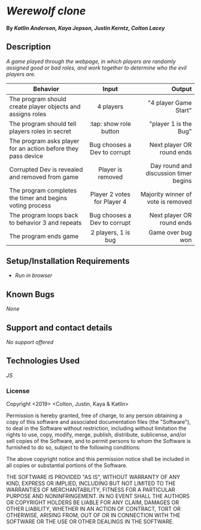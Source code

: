 # _Werewolf clone_

#### By _**Katlin Anderson, Kaya Jepson, Justin Kerntz, Colton Lacey**_

## Description

_A game played through the webpage, in which players are randomly assigned good or bad roles, and work together to determine who the evil players are._

| Behavior | Input | Output |
| ------------- |:-------------:| -----:|
| The program should create player objects and assigns roles | 4 players | "4 player Game Start" |
| The program should tell players roles in secret | :tap: show role button | "player 1 is the Bug" |
| The program asks player for an action before they pass device | Bug chooses a Dev to corrupt | Next player OR round ends |
| Corrupted Dev is revealed and removed from game | Player is removed | Day round and discussion timer begins |
| The program completes the timer and begins voting process | Player 2 votes for Player 4 | Majority winner of vote is removed |
| The program loops back to behavior 3 and repeats | Bug chooses a Dev to corrupt | Next player OR round ends |
| The program ends game | 2 players, 1 is bug | Game over bug won |


## Setup/Installation Requirements

* _Run in browser_

## Known Bugs

_None_

## Support and contact details

_No support offered_

## Technologies Used

_JS_

### License

Copyright <2019> <Colton, Justin, Kaya & Katlin>

Permission is hereby granted, free of charge, to any person obtaining a copy of this software and associated documentation files (the "Software"), to deal in the Software without restriction, including without limitation the rights to use, copy, modify, merge, publish, distribute, sublicense, and/or sell copies of the Software, and to permit persons to whom the Software is furnished to do so, subject to the following conditions:

The above copyright notice and this permission notice shall be included in all copies or substantial portions of the Software.

THE SOFTWARE IS PROVIDED "AS IS", WITHOUT WARRANTY OF ANY KIND, EXPRESS OR IMPLIED, INCLUDING BUT NOT LIMITED TO THE WARRANTIES OF MERCHANTABILITY, FITNESS FOR A PARTICULAR PURPOSE AND NONINFRINGEMENT. IN NO EVENT SHALL THE AUTHORS OR COPYRIGHT HOLDERS BE LIABLE FOR ANY CLAIM, DAMAGES OR OTHER LIABILITY, WHETHER IN AN ACTION OF CONTRACT, TORT OR OTHERWISE, ARISING FROM, OUT OF OR IN CONNECTION WITH THE SOFTWARE OR THE USE OR OTHER DEALINGS IN THE SOFTWARE.
